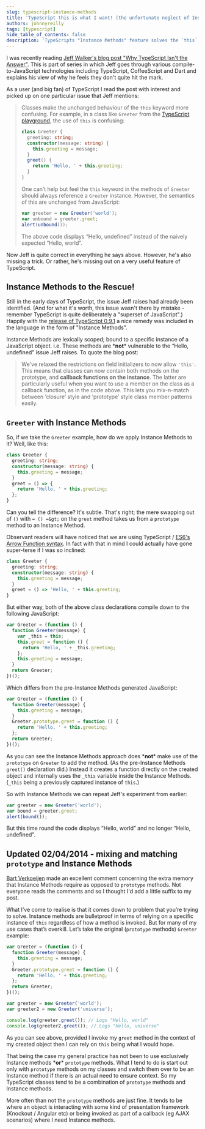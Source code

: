 ```yaml
---
slug: typescript-instance-methods
title: 'TypeScript this is what I want! (the unfortunate neglect of Instance Methods / callback functions)'
authors: johnnyreilly
tags: [typescript]
hide_table_of_contents: false
description: 'TypeScripts "Instance Methods" feature solves the `this` keyword issues in classes, unlike prototype methods. It suggests using a combination of the two.'
---
```


I was recently reading [Jeff Walker's blog post "Why TypeScript Isn't the Answer"](http://www.walkercoderanger.com/blog/2014/02/typescript-isnt-the-answer/). This is part of series in which Jeff goes through various compile-to-JavaScript technologies including TypeScript, CoffeeScript and Dart and explains his view of why he feels they don't quite hit the mark.

<!--truncate-->

As a user (and big fan) of TypeScript I read the post with interest and picked up on one particular issue that Jeff mentions:

> Classes make the unchanged behaviour of the `this` keyword more confusing. For example, in a class like `Greeter` from the [TypeScript playground](http://www.typescriptlang.org/Playground), the use of `this` is confusing:
>
> ```ts
> class Greeter {
>   greeting: string;
>   constructor(message: string) {
>     this.greeting = message;
>   }
>   greet() {
>     return 'Hello, ' + this.greeting;
>   }
> }
> ```
>
> One can’t help but feel the `this` keyword in the methods of `Greeter` should always reference a `Greeter` instance. However, the semantics of this are unchanged from JavaScript:
>
> ```js
> var greeter = new Greeter('world');
> var unbound = greeter.greet;
> alert(unbound());
> ```
>
> The above code displays “Hello, undefined” instead of the naively expected “Hello, world”.

Now Jeff is quite correct in everything he says above. However, he's also missing a trick. Or rather, he's missing out on a very useful feature of TypeScript.

## Instance Methods to the Rescue!

Still in the early days of TypeScript, the issue Jeff raises had already been identified. (And for what it's worth, this issue wasn't there by mistake - remember TypeScript is quite deliberately a "superset of JavaScript".) Happily with the [release of TypeScript 0.9.1](https://blogs.msdn.com/b/typescript/archive/2013/08/06/announcing-0-9-1.aspx) a nice remedy was included in the language in the form of "Instance Methods".

Instance Methods are lexically scoped; bound to a specific instance of a JavaScript object. i.e. These methods are \***not**\* vulnerable to the “Hello, undefined” issue Jeff raises. To quote the blog post:

> We've relaxed the restrictions on field initializers to now allow `'this'`. This means that classes can now contain both methods on the prototype, and **callback functions on the instance**. The latter are particularly useful when you want to use a member on the class as a callback function, as in the code above. This lets you mix-n-match between ‘closure’ style and ‘prototype’ style class member patterns easily.

## `Greeter` with Instance Methods

So, if we take the `Greeter` example, how do we apply Instance Methods to it? Well, like this:

```ts
class Greeter {
  greeting: string;
  constructor(message: string) {
    this.greeting = message;
  }
  greet = () => {
    return 'Hello, ' + this.greeting;
  };
}
```

Can you tell the difference? It's subtle. That's right; the mere swapping out of `()` with `= () =&gt;` on the `greet` method takes us from a `prototype` method to an Instance Method.

Observant readers will have noticed that we are using TypeScript / [ES6's Arrow Function syntax](https://developer.mozilla.org/en/docs/Web/JavaScript/Reference/arrow_functions). In fact with that in mind I could actually have gone super-terse if I was so inclined:

```ts
class Greeter {
  greeting: string;
  constructor(message: string) {
    this.greeting = message;
  }
  greet = () => 'Hello, ' + this.greeting;
}
```

But either way, both of the above class declarations compile down to the following JavaScript:

```js
var Greeter = (function () {
  function Greeter(message) {
    var _this = this;
    this.greet = function () {
      return 'Hello, ' + _this.greeting;
    };
    this.greeting = message;
  }
  return Greeter;
})();
```

Which differs from the pre-Instance Methods generated JavaScript:

```js
var Greeter = (function () {
  function Greeter(message) {
    this.greeting = message;
  }
  Greeter.prototype.greet = function () {
    return 'Hello, ' + this.greeting;
  };
  return Greeter;
})();
```

As you can see the Instance Methods approach does \***not**\* make use of the `prototype` on `Greeter` to add the method. (As the pre-Instance Methods `greet()` declaration did.) Instead it creates a function directly on the created object and internally uses the `_this` variable inside the Instance Methods. (`_this` being a previously captured instance of `this`.)

So with Instance Methods we can repeat Jeff's experiment from earlier:

```js
var greeter = new Greeter('world');
var bound = greeter.greet;
alert(bound());
```

But this time round the code displays “Hello, world” and no longer “Hello, undefined”.

## Updated 02/04/2014 - mixing and matching `prototype` and Instance Methods

[Bart Verkoeijen](https://twitter.com/bgever) made an excellent comment concerning the extra memory that Instance Methods require as opposed to `prototype` methods. Not everyone reads the comments and so I thought I'd add a little suffix to my post.

What I’ve come to realise is that it comes down to problem that you’re trying to solve. Instance methods are bulletproof in terms of relying on a specific instance of `this` regardless of how a method is invoked. But for many of my use cases that’s overkill. Let’s take the original (`prototype` methods) `Greeter` example:

```js
var Greeter = (function () {
  function Greeter(message) {
    this.greeting = message;
  }
  Greeter.prototype.greet = function () {
    return 'Hello, ' + this.greeting;
  };
  return Greeter;
})();

var greeter = new Greeter('world');
var greeter2 = new Greeter('universe');

console.log(greeter.greet()); // Logs "Hello, world"
console.log(greeter2.greet()); // Logs "Hello, universe"
```

As you can see above, provided I invoke my `greet` method in the context of my created object then I can rely on `this` being what I would hope.

That being the case my general practice has not been to use exclusively Instance methods \***or**\* `prototype` methods. What I tend to do is start out only with `prototype` methods on my classes and switch them over to be an Instance method if there is an actual need to ensure context. So my TypeScript classes tend to be a combination of `prototype` methods and Instance methods.

More often than not the `prototype` methods are just fine. It tends to be where an object is interacting with some kind of presentation framework (Knockout / Angular etc) or being invoked as part of a callback (eg AJAX scenarios) where I need Instance methods.

